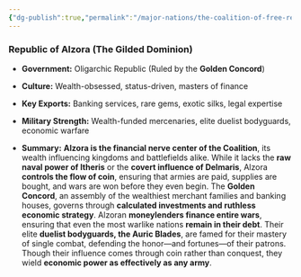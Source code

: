 ```yaml
---
{"dg-publish":true,"permalink":"/major-nations/the-coalition-of-free-realms/allied-nations/alzora/"}
---
```


### **Republic of Alzora (The Gilded Dominion)**

- **Government:** Oligarchic Republic (Ruled by the **Golden Concord**)
    
- **Culture:** Wealth-obsessed, status-driven, masters of finance
    
- **Key Exports:** Banking services, rare gems, exotic silks, legal expertise
    
- **Military Strength:** Wealth-funded mercenaries, elite duelist bodyguards, economic warfare
    
- **Summary:** **Alzora is the financial nerve center of the Coalition**, its wealth influencing kingdoms and battlefields alike. While it lacks the **raw naval power of Itheris** or the **covert influence of Delmaris**, Alzora **controls the flow of coin**, ensuring that armies are paid, supplies are bought, and wars are won before they even begin. The **Golden Concord**, an assembly of the wealthiest merchant families and banking houses, governs through **calculated investments and ruthless economic strategy**. Alzoran **moneylenders finance entire wars**, ensuring that even the most warlike nations **remain in their debt**. Their elite **duelist bodyguards, the Auric Blades**, are famed for their mastery of single combat, defending the honor—and fortunes—of their patrons. Though their influence comes through coin rather than conquest, they wield **economic power as effectively as any army**.